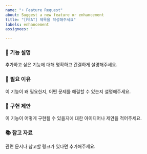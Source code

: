 ```yaml
---
name: "⚡️ Feature Request"
about: Suggest a new feature or enhancement
title: "[FEAT] 제목을 작성해주세요"
labels: enhancement
assignees: ''

---
```


### 🚀 기능 설명
추가하고 싶은 기능에 대해 명확하고 간결하게 설명해주세요.

### 🎯 필요 이유
이 기능이 왜 필요한지, 어떤 문제를 해결할 수 있는지 설명해주세요.

### 📐 구현 제안
이 기능이 어떻게 구현될 수 있을지에 대한 아이디어나 제안을 적어주세요.

### 📚 참고 자료
관련 문서나 참고할 링크가 있다면 추가해주세요.
